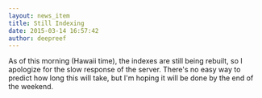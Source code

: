 ```yaml
---
layout: news_item
title: Still Indexing
date: 2015-03-14 16:57:42
author: deepreef
---
```


As of this morning (Hawaii time), the indexes are still being rebuilt, so I apologize for the slow response of the server. There's no easy way to predict how long this will take, but I'm hoping it will be done by the end of the weekend.
